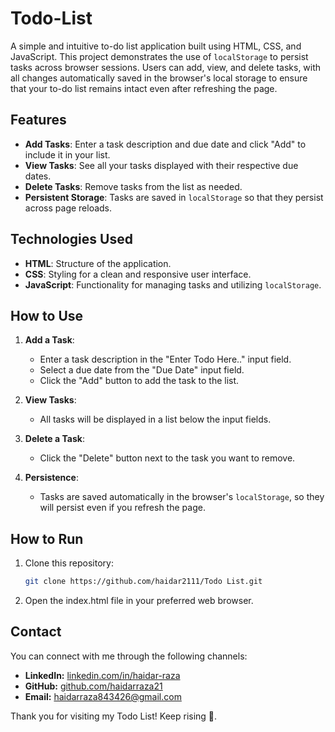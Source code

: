 # Todo-List

A simple and intuitive to-do list application built using HTML, CSS, and JavaScript. This project demonstrates the use of `localStorage` to persist tasks across browser sessions. Users can add, view, and delete tasks, with all changes automatically saved in the browser's local storage to ensure that your to-do list remains intact even after refreshing the page.

## Features

- **Add Tasks**: Enter a task description and due date and click "Add" to include it in your list.
- **View Tasks**: See all your tasks displayed with their respective due dates.
- **Delete Tasks**: Remove tasks from the list as needed.
- **Persistent Storage**: Tasks are saved in `localStorage` so that they persist across page reloads.

## Technologies Used

- **HTML**: Structure of the application.
- **CSS**: Styling for a clean and responsive user interface.
- **JavaScript**: Functionality for managing tasks and utilizing `localStorage`.

## How to Use

1. **Add a Task**:
   - Enter a task description in the "Enter Todo Here.." input field.
   - Select a due date from the "Due Date" input field.
   - Click the "Add" button to add the task to the list.

2. **View Tasks**:
   - All tasks will be displayed in a list below the input fields.

3. **Delete a Task**:
   - Click the "Delete" button next to the task you want to remove.

4. **Persistence**:
   - Tasks are saved automatically in the browser's `localStorage`, so they will persist even if you refresh the page.

## How to Run

1. Clone this repository:

   ```bash
   git clone https://github.com/haidar2111/Todo List.git
2. Open the index.html file in your preferred web browser.

   
## Contact

You can connect with me through the following channels:

- **LinkedIn:** [linkedin.com/in/haidar-raza](https://www.linkedin.com/in/haidar-raza-/)
- **GitHub:** [github.com/haidarraza21](https://github.com/haidarraza21)
- **Email:** [haidarraza843426@gmail.com](mailto:haidarraza843426@gmail.com)

Thank you for visiting my Todo List! Keep rising 🚀.


